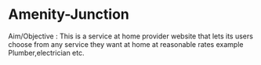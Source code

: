 # Amenity-Junction
Aim/Objective :
This is a service at home provider website that lets its users choose from any service they want at home at reasonable rates example Plumber,electrician etc.

